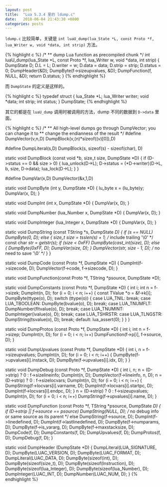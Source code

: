 ```yaml
---
layout: post
title:  "Lua 5.3.4 里的 ldump.c"
date:   2018-06-04 21:43:30 +0800
categories: posts
---
```


`ldump.c` 比较简单，关键是 `int luaU_dump(lua_State *L, const Proto *f, lua_Writer w, void *data, int strip)` 方法。

{% highlight c %}
/*
** dump Lua function as precompiled chunk
*/
int luaU_dump(lua_State *L, const Proto *f, lua_Writer w, void *data,
              int strip) {
  DumpState D;
  D.L = L;
  D.writer = w;
  D.data = data;
  D.strip = strip;
  D.status = 0;
  DumpHeader(&D);
  DumpByte(f->sizeupvalues, &D);
  DumpFunction(f, NULL, &D);
  return D.status;
}
{% endhighlight %}

而 `DumpState` 的定义是这样的。

{% highlight c %}
typedef struct {
  lua_State *L;
  lua_Writer writer;
  void *data;
  int strip;
  int status;
} DumpState;
{% endhighlight %}

其它的都是在 `luaU_dump` 调用时被调用的方法，dump 不同的数据到 `D->data` 里面。

{% highlight c %}
/*
** All high-level dumps go through DumpVector; you can change it to
** change the endianness of the result
*/
#define DumpVector(v,n,D) DumpBlock(v,(n)*sizeof((v)[0]),D)

#define DumpLiteral(s,D)  DumpBlock(s, sizeof(s) - sizeof(char), D)


static void DumpBlock (const void *b, size_t size, DumpState *D) {
  if (D->status == 0 && size > 0) {
    lua_unlock(D->L);
    D->status = (*D->writer)(D->L, b, size, D->data);
    lua_lock(D->L);
  }
}


#define DumpVar(x,D)    DumpVector(&x,1,D)


static void DumpByte (int y, DumpState *D) {
  lu_byte x = (lu_byte)y;
  DumpVar(x, D);
}


static void DumpInt (int x, DumpState *D) {
  DumpVar(x, D);
}


static void DumpNumber (lua_Number x, DumpState *D) {
  DumpVar(x, D);
}


static void DumpInteger (lua_Integer x, DumpState *D) {
  DumpVar(x, D);
}


static void DumpString (const TString *s, DumpState *D) {
  if (s == NULL)
    DumpByte(0, D);
  else {
    size_t size = tsslen(s) + 1;  /* include trailing '\0' */
    const char *str = getstr(s);
    if (size < 0xFF)
      DumpByte(cast_int(size), D);
    else {
      DumpByte(0xFF, D);
      DumpVar(size, D);
    }
    DumpVector(str, size - 1, D);  /* no need to save '\0' */
  }
}


static void DumpCode (const Proto *f, DumpState *D) {
  DumpInt(f->sizecode, D);
  DumpVector(f->code, f->sizecode, D);
}


static void DumpFunction(const Proto *f, TString *psource, DumpState *D);

static void DumpConstants (const Proto *f, DumpState *D) {
  int i;
  int n = f->sizek;
  DumpInt(n, D);
  for (i = 0; i < n; i++) {
    const TValue *o = &f->k[i];
    DumpByte(ttype(o), D);
    switch (ttype(o)) {
    case LUA_TNIL:
      break;
    case LUA_TBOOLEAN:
      DumpByte(bvalue(o), D);
      break;
    case LUA_TNUMFLT:
      DumpNumber(fltvalue(o), D);
      break;
    case LUA_TNUMINT:
      DumpInteger(ivalue(o), D);
      break;
    case LUA_TSHRSTR:
    case LUA_TLNGSTR:
      DumpString(tsvalue(o), D);
      break;
    default:
      lua_assert(0);
    }
  }
}


static void DumpProtos (const Proto *f, DumpState *D) {
  int i;
  int n = f->sizep;
  DumpInt(n, D);
  for (i = 0; i < n; i++)
    DumpFunction(f->p[i], f->source, D);
}


static void DumpUpvalues (const Proto *f, DumpState *D) {
  int i, n = f->sizeupvalues;
  DumpInt(n, D);
  for (i = 0; i < n; i++) {
    DumpByte(f->upvalues[i].instack, D);
    DumpByte(f->upvalues[i].idx, D);
  }
}


static void DumpDebug (const Proto *f, DumpState *D) {
  int i, n;
  n = (D->strip) ? 0 : f->sizelineinfo;
  DumpInt(n, D);
  DumpVector(f->lineinfo, n, D);
  n = (D->strip) ? 0 : f->sizelocvars;
  DumpInt(n, D);
  for (i = 0; i < n; i++) {
    DumpString(f->locvars[i].varname, D);
    DumpInt(f->locvars[i].startpc, D);
    DumpInt(f->locvars[i].endpc, D);
  }
  n = (D->strip) ? 0 : f->sizeupvalues;
  DumpInt(n, D);
  for (i = 0; i < n; i++)
    DumpString(f->upvalues[i].name, D);
}


static void DumpFunction (const Proto *f, TString *psource, DumpState *D) {
  if (D->strip || f->source == psource)
    DumpString(NULL, D);  /* no debug info or same source as its parent */
  else
    DumpString(f->source, D);
  DumpInt(f->linedefined, D);
  DumpInt(f->lastlinedefined, D);
  DumpByte(f->numparams, D);
  DumpByte(f->is_vararg, D);
  DumpByte(f->maxstacksize, D);
  DumpCode(f, D);
  DumpConstants(f, D);
  DumpUpvalues(f, D);
  DumpProtos(f, D);
  DumpDebug(f, D);
}


static void DumpHeader (DumpState *D) {
  DumpLiteral(LUA_SIGNATURE, D);
  DumpByte(LUAC_VERSION, D);
  DumpByte(LUAC_FORMAT, D);
  DumpLiteral(LUAC_DATA, D);
  DumpByte(sizeof(int), D);
  DumpByte(sizeof(size_t), D);
  DumpByte(sizeof(Instruction), D);
  DumpByte(sizeof(lua_Integer), D);
  DumpByte(sizeof(lua_Number), D);
  DumpInteger(LUAC_INT, D);
  DumpNumber(LUAC_NUM, D);
}
{% endhighlight %}
